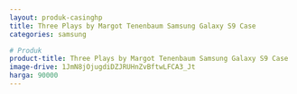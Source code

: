 ```yaml
---
layout: produk-casinghp
title: Three Plays by Margot Tenenbaum Samsung Galaxy S9 Case
categories: samsung

# Produk
product-title: Three Plays by Margot Tenenbaum Samsung Galaxy S9 Case
image-drive: 1JmN8jOjugdiDZJRUHnZvBftwLFCA3_Jt
harga: 90000
---
```

